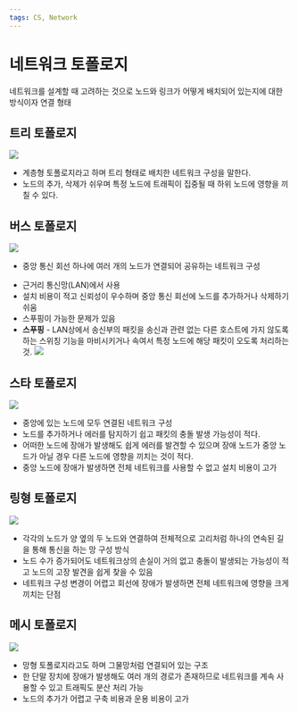 ```yaml
---
tags: CS, Network
---
```

# 네트워크 토폴로지
네트워크를 설계할 때 고려하는 것으로 노드와 링크가 어떻게 배치되어 있는지에 대한 방식이자 연결 형태

## 트리 토폴로지
![](https://i.imgur.com/q0Q0tLJ.png)
* 계층형 토폴로지라고 하며 트리 형태로 배치한 네트워크 구성을 말한다.
* 노드의 추가, 삭제가 쉬우며 특정 노드에 트래픽이 집중될 때 하위 노드에 영향을 끼칠 수 있다.

## 버스 토폴로지
![](https://i.imgur.com/I8Kq2rw.png)
* 중앙 통신 회선 하나에 여러 개의 노드가 연결되어 공유하는 네트워크 구성
- 근거리 통신망(LAN)에서 사용
- 설치 비용이 적고 신뢰성이 우수하며 중앙 통신 회선에 노드를 추가하거나 삭제하기 쉬움
- 스푸핑이 가능한 문제가 있음 
- **스푸핑** - LAN상에서 송신부의 패킷을 송신과 관련 없는 다른 호스트에 가지 않도록 하는 스위칭 기능을 마비시키거나 속여서 특정 노드에 해당 패킷이 오도록 처리하는 것.
![](https://i.imgur.com/ErPrmIA.png)

## 스타 토폴로지
![](https://i.imgur.com/YMuOH7I.png)
- 중앙에 있는 노드에 모두 연결된 네트워크 구성
- 노드를 추가하거나 에러를 탐지하기 쉽고 패킷의 충돌 발생 가능성이 적다.
- 어떠한 노드에 장애가 발생해도 쉽게 에러를 발견할 수 있으며 장애 노드가 중앙 노드가 아닐 경우 다른 노드에 영향을 끼치는 것이 적다.
- 중앙 노드에 장애가 발생하면 전체 네트워크를 사용할 수 없고 설치 비용이 고가

## 링형 토폴로지
![](https://i.imgur.com/e2XFko4.png)
- 각각의 노드가 양 옆의 두 노드와 연결하여 전체적으로 고리처럼 하나의 연속된 길을 통해 통신을 하는 망 구성 방식
- 노드 수가 증가되어도 네트워크상의 손실이 거의 없고 충돌이 발생되는 가능성이 적고 노드의 고장 발견을 쉽게 찾을 수 있음
- 네트워크 구성 변경이 어렵고 회선에 장애가 발생하면 전체 네트워크에 영향을 크게 끼치는 단점

## 메시 토폴로지
![](https://i.imgur.com/xqaQf2t.png)
- 망형 토폴로지라고도 하며 그물망처럼 연결되어 있는 구조
- 한 단말 장치에 장애가 발생해도 여러 개의 경로가 존재하므로 네트워크를 계속 사용할 수 있고 트래픽도 분산 처리 가능
- 노드의 추가가 어렵고 구축 비용과 운용 비용이 고가